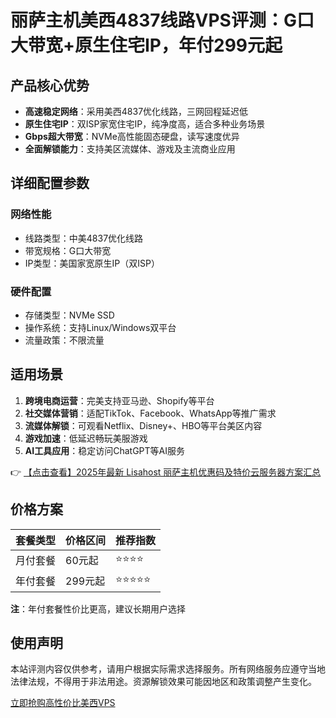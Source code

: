 # 丽萨主机美西4837线路VPS评测：G口大带宽+原生住宅IP，年付299元起

## 产品核心优势

- **高速稳定网络**：采用美西4837优化线路，三网回程延迟低
- **原生住宅IP**：双ISP家宽住宅IP，纯净度高，适合多种业务场景
- **Gbps超大带宽**：NVMe高性能固态硬盘，读写速度优异
- **全面解锁能力**：支持美区流媒体、游戏及主流商业应用

## 详细配置参数

### 网络性能
- 线路类型：中美4837优化线路
- 带宽规格：G口大带宽
- IP类型：美国家宽原生IP（双ISP）

### 硬件配置
- 存储类型：NVMe SSD
- 操作系统：支持Linux/Windows双平台
- 流量政策：不限流量

## 适用场景

1. **跨境电商运营**：完美支持亚马逊、Shopify等平台
2. **社交媒体营销**：适配TikTok、Facebook、WhatsApp等推广需求
3. **流媒体解锁**：可观看Netflix、Disney+、HBO等平台美区内容
4. **游戏加速**：低延迟畅玩美服游戏
5. **AI工具应用**：稳定访问ChatGPT等AI服务

👉 [【点击查看】2025年最新 Lisahost 丽萨主机优惠码及特价云服务器方案汇总](https://bit.ly/lisazhuji)

## 价格方案

| 套餐类型 | 价格区间 | 推荐指数 |
|---------|---------|---------|
| 月付套餐 | 60元起  | ⭐⭐⭐⭐ |
| 年付套餐 | 299元起 | ⭐⭐⭐⭐⭐ |

**注**：年付套餐性价比更高，建议长期用户选择

## 使用声明

本站评测内容仅供参考，请用户根据实际需求选择服务。所有网络服务应遵守当地法律法规，不得用于非法用途。资源解锁效果可能因地区和政策调整产生变化。

[立即抢购高性价比美西VPS](https://bit.ly/lisazhuji)